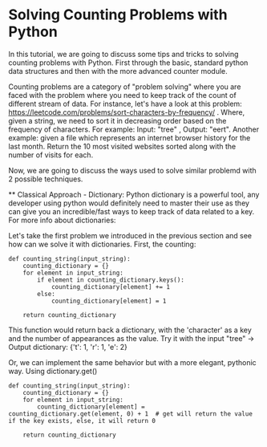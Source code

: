 # Solving Counting Problems with Python

In this tutorial, we are going to discuss some tips and tricks to solving counting problems with Python. First through the basic, standard python data structures
and then with the more advanced counter module.

Counting problems are a category of "problem solving" where you are faced with the problem where you need to keep track of the count of different stream of data. 
For instance, let's have a look at this problem: https://leetcode.com/problems/sort-characters-by-frequency/ . Where, given a string, we need to
sort it in decreasing order based on the frequency of characters. For example: Input: "tree" , Output: "eert".
Another example: given a file which represents an internet browser history for the last month. Return the 10 most visited websites sorted along with the number of visits
for each.

Now, we are going to discuss the ways used to solve similar problemd with 2 possible techniques.

** Classical Approach - Dictionary:
Python dictionary is a powerful tool, any developer using python would definitely need to master their use as they can give you an incredible/fast ways to keep track of data related to a key. 
For more info about dictionaries:

Let's take the first problem we introduced in the previous section and see how can we solve it with dictionaries.
First, the counting:

```
def counting_string(input_string):
    counting_dictionary = {}
    for element in input_string:
        if element in counting_dictionary.keys():
            counting_dictionary[element] += 1
        else:
            counting_dictionary[element] = 1

    return counting_dictionary
```

This function would return back a dictionary, with the 'character' as a key and the number of appearances as the value. 
Try it with the input "tree" -> Output dictionary: {'t': 1, 'r': 1, 'e': 2}

Or, we can implement the same behavior but with a more elegant, pythonic way. Using dictionary.get()

```
def counting_string(input_string):
    counting_dictionary = {}
    for element in input_string:
        counting_dictionary[element] = counting_dictionary.get(element, 0) + 1  # get will return the value if the key exists, else, it will return 0
        
    return counting_dictionary
```
